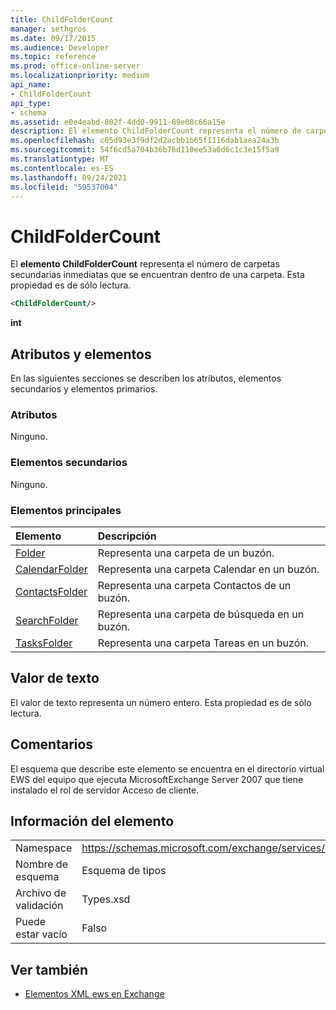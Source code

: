 ```yaml
---
title: ChildFolderCount
manager: sethgros
ms.date: 09/17/2015
ms.audience: Developer
ms.topic: reference
ms.prod: office-online-server
ms.localizationpriority: medium
api_name:
- ChildFolderCount
api_type:
- schema
ms.assetid: e0e4eabd-802f-4dd0-9911-89e08c66a15e
description: El elemento ChildFolderCount representa el número de carpetas secundarias inmediatas que se encuentran dentro de una carpeta. Esta propiedad es de sólo lectura.
ms.openlocfilehash: c05d93e3f9df2d2acbb1b65f1116dab1aea24a3b
ms.sourcegitcommit: 54f6cd5a704b36b76d110ee53a6d6c1c3e15f5a9
ms.translationtype: MT
ms.contentlocale: es-ES
ms.lasthandoff: 09/24/2021
ms.locfileid: "59537004"
---
```

# <a name="childfoldercount"></a>ChildFolderCount

El **elemento ChildFolderCount** representa el número de carpetas secundarias inmediatas que se encuentran dentro de una carpeta. Esta propiedad es de sólo lectura. 
  
```xml
<ChildFolderCount/>
```

 **int**
## <a name="attributes-and-elements"></a>Atributos y elementos

En las siguientes secciones se describen los atributos, elementos secundarios y elementos primarios.
  
### <a name="attributes"></a>Atributos

Ninguno.
  
### <a name="child-elements"></a>Elementos secundarios

Ninguno.
  
### <a name="parent-elements"></a>Elementos principales

|**Elemento**|**Descripción**|
|:-----|:-----|
|[Folder](folder.md) <br/> |Representa una carpeta de un buzón.  <br/> |
|[CalendarFolder](calendarfolder.md) <br/> |Representa una carpeta Calendar en un buzón.  <br/> |
|[ContactsFolder](contactsfolder.md) <br/> |Representa una carpeta Contactos de un buzón.  <br/> |
|[SearchFolder](searchfolder.md) <br/> |Representa una carpeta de búsqueda en un buzón.  <br/> |
|[TasksFolder](tasksfolder.md) <br/> |Representa una carpeta Tareas en un buzón.  <br/> |
   
## <a name="text-value"></a>Valor de texto

El valor de texto representa un número entero. Esta propiedad es de sólo lectura.
  
## <a name="remarks"></a>Comentarios

El esquema que describe este elemento se encuentra en el directorio virtual EWS del equipo que ejecuta MicrosoftExchange Server 2007 que tiene instalado el rol de servidor Acceso de cliente.
  
## <a name="element-information"></a>Información del elemento

|||
|:-----|:-----|
|Namespace  <br/> |https://schemas.microsoft.com/exchange/services/2006/types  <br/> |
|Nombre de esquema  <br/> |Esquema de tipos  <br/> |
|Archivo de validación  <br/> |Types.xsd  <br/> |
|Puede estar vacío  <br/> |Falso  <br/> |
   
## <a name="see-also"></a>Ver también



- [Elementos XML ews en Exchange](ews-xml-elements-in-exchange.md)

